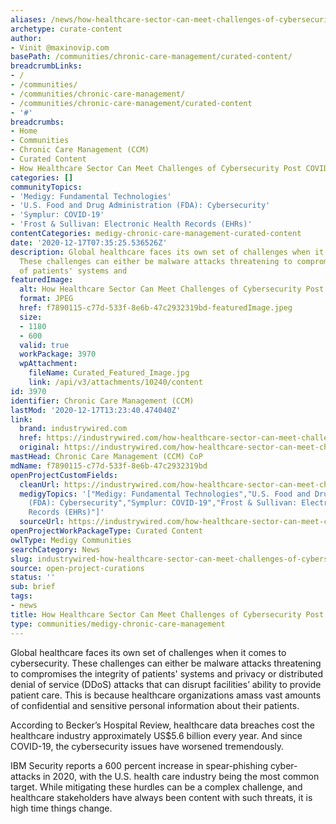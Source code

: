 ```yaml
---
aliases: /news/how-healthcare-sector-can-meet-challenges-of-cybersecurity-post-covid-19
archetype: curate-content
author:
- Vinit @maxinovip.com
basePath: /communities/chronic-care-management/curated-content/
breadcrumbLinks:
- /
- /communities/
- /communities/chronic-care-management/
- /communities/chronic-care-management/curated-content
- '#'
breadcrumbs:
- Home
- Communities
- Chronic Care Management (CCM)
- Curated Content
- How Healthcare Sector Can Meet Challenges of Cybersecurity Post COVID-19
categories: []
communityTopics:
- 'Medigy: Fundamental Technologies'
- 'U.S. Food and Drug Administration (FDA): Cybersecurity'
- 'Symplur: COVID-19'
- 'Frost & Sullivan: Electronic Health Records (EHRs)'
contentCategories: medigy-chronic-care-management-curated-content
date: '2020-12-17T07:35:25.536526Z'
description: Global healthcare faces its own set of challenges when it comes to cybersecurity.
  These challenges can either be malware attacks threatening to compromises the integrity
  of patients' systems and
featuredImage:
  alt: How Healthcare Sector Can Meet Challenges of Cybersecurity Post COVID-19
  format: JPEG
  href: f7890115-c77d-533f-8e6b-47c2932319bd-featuredImage.jpeg
  size:
  - 1180
  - 600
  valid: true
  workPackage: 3970
  wpAttachment:
    fileName: Curated_Featured_Image.jpg
    link: /api/v3/attachments/10240/content
id: 3970
identifier: Chronic Care Management (CCM)
lastMod: '2020-12-17T13:23:40.474040Z'
link:
  brand: industrywired.com
  href: https://industrywired.com/how-healthcare-sector-can-meet-challenges-of-cybersecurity-post-covid-19/
  original: https://industrywired.com/how-healthcare-sector-can-meet-challenges-of-cybersecurity-post-covid-19/
mastHead: Chronic Care Management (CCM) CoP
mdName: f7890115-c77d-533f-8e6b-47c2932319bd
openProjectCustomFields:
  cleanUrl: https://industrywired.com/how-healthcare-sector-can-meet-challenges-of-cybersecurity-post-covid-19/
  medigyTopics: '["Medigy: Fundamental Technologies","U.S. Food and Drug Administration
    (FDA): Cybersecurity","Symplur: COVID-19","Frost & Sullivan: Electronic Health
    Records (EHRs)"]'
  sourceUrl: https://industrywired.com/how-healthcare-sector-can-meet-challenges-of-cybersecurity-post-covid-19/
openProjectWorkPackageType: Curated Content
owlType: Medigy Communities
searchCategory: News
slug: industrywired-how-healthcare-sector-can-meet-challenges-of-cybersecurity-post-covid-19
source: open-project-curations
status: ''
sub: brief
tags:
- news
title: How Healthcare Sector Can Meet Challenges of Cybersecurity Post COVID-19
type: communities/medigy-chronic-care-management
---
```


<p>Global healthcare faces its own set of challenges when it comes to cybersecurity. These challenges can either be malware attacks threatening to compromises the integrity of patients' systems and privacy or distributed denial of service (DDoS) attacks that can disrupt facilities’ ability to provide patient care. This is because healthcare organizations amass vast amounts of confidential and sensitive personal information about their patients.&nbsp;</p><p>According to Becker’s Hospital Review, healthcare data breaches cost the healthcare industry approximately US$5.6 billion every year. And since COVID-19, the cybersecurity issues have worsened tremendously.&nbsp;</p><p>IBM Security reports a 600 percent increase in spear-phishing cyber-attacks in 2020, with the U.S. health care industry being the most common target. While mitigating these hurdles can be a complex challenge, and healthcare stakeholders have always been content with such threats, it is high time things change.</p>